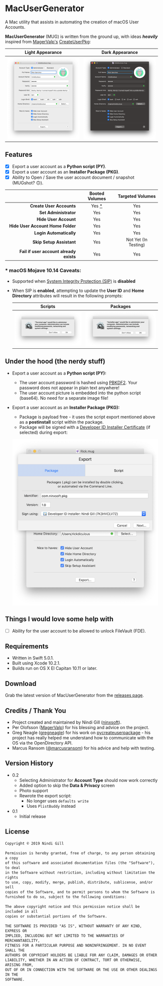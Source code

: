 # MacUserGenerator

A Mac utility that assists in automating the creation of macOS User Accounts.

**MacUserGenerator** (MUG) is written from the ground up, with ideas ***heavily*** inspired from [MagerValp's](https://github.com/MagerValp) [CreateUserPkg](https://github.com/MagerValp/CreateUserPkg):

| **Light Appearance**                                         | **Dark Appearance**                                         |
| :----------------------------------------------------------: | :---------------------------------------------------------: |
| ![Sample User](Readme%20Resources/Sample%20User%20Light.png) | ![Sample User](Readme%20Resources/Sample%20User%20Dark.png) |

## Features

*   [x] Export a user account as a **Python script (PY)**.
*   [x] Export a user account as an **Installer Package (PKG)**.
*   [x] Ability to Open / Save the user account document / snapshot (MUGshot? 🙃).

|                                         | **Booted Volumes**                   | **Targeted Volumes** |
| --------------------------------------: | :----------------------------------: | :------------------: |
| **Create User Accounts**                | Yes [*](#-macos-mojave-1014-caveats) | Yes                  |
| **Set Administrator**                   | Yes                                  | Yes                  |
| **Hide User Account**                   | Yes                                  | Yes                  |
| **Hide User Account Home Folder**       | Yes                                  | Yes                  |
| **Login Automatically**                 | Yes                                  | Yes                  |
| **Skip Setup Assistant**                | Yes                                  | Not Yet (In Testing) |
| **Fail if user account already exists** | Yes                                  | Yes                  |

### * macOS Mojave 10.14 Caveats:

*   Supported when [System Integrity Protection (SIP)](https://support.apple.com/en-us/HT204899) is **disabled**
*   When SIP is **enabled**, attempting to update the **User ID** and **Home Directory** attributes will result in the following prompts:

    | **Scripts**                                                | **Packages**                                                 |
    | :--------------------------------------------------------: | :----------------------------------------------------------: |
    | ![Mojave Scripts](Readme%20Resources/Mojave%20Scripts.png) | ![Mojave Packages](Readme%20Resources/Mojave%20Packages.png) |

## Under the hood (the nerdy stuff)
*   Export a user account as a **Python script (PY):**
    *   The user account password is hashed using [PBKDF2](https://en.wikipedia.org/wiki/PBKDF2). Your password does not appear in plain text anywhere!
    *   The user account picture is embedded into the python script (base64). No need for a separate image file!
*   Export a user account as an **Installer Package (PKG):**
    *   Package is payload free - it uses the script export mentioned above as a **postinstall** script within the package.
    *   Package will be signed with a [Developer ID Installer Certificate](https://developer.apple.com/developer-id/) (if selected) during export:

    ![Export](Readme%20Resources/Export.png)

## Things I would love some help with
*   [ ]   Ability for the user account to be allowed to unlock FileVault (FDE).

## Requirements
*   Written in Swift 5.0.1.
*   Built using Xcode 10.2.1.
*   Builds run on OS X El Capitan 10.11 or later.

## Download
Grab the latest version of MacUserGenerator from the [releases page](https://github.com/ninxsoft/MacUserGenerator/releases).

## Credits / Thank You
*   Project created and maintained by Nindi Gill ([ninxsoft](https://github.com/ninxsoft)).
*   Per Olofsson ([MagerValp](https://github.com/MagerValp)) for his blessing and advice on the project.
*   Greg Neagle ([gregneagle](https://github.com/gregneagle)) for his work on [pycreateuserpackage](https://github.com/gregneagle/pycreateuserpkg) - his project has really helped me understand how to communicate with the OS via the OpenDirectory API.
*   Marcus Ransom ([@marcusransom](https://twitter.com/marcusransom)) for his advice and help with testing.

## Version History
*   0.2
    *   Selecting Administrator for **Account Type** should now work correctly
    *   Added option to skip the **Data & Privacy** screen
    *   Photo support
    *   Rewrote the export script:
        *   No longer uses `defaults write`
        *   Uses `PlistBuddy` instead
*   0.1
    *   Initial release

## License
    Copyright © 2019 Nindi Gill

    Permission is hereby granted, free of charge, to any person obtaining a copy
    of this software and associated documentation files (the "Software"), to deal
    in the Software without restriction, including without limitation the rights
    to use, copy, modify, merge, publish, distribute, sublicense, and/or sell
    copies of the Software, and to permit persons to whom the Software is
    furnished to do so, subject to the following conditions:

    The above copyright notice and this permission notice shall be included in all
    copies or substantial portions of the Software.

    THE SOFTWARE IS PROVIDED "AS IS", WITHOUT WARRANTY OF ANY KIND, EXPRESS OR
    IMPLIED, INCLUDING BUT NOT LIMITED TO THE WARRANTIES OF MERCHANTABILITY,
    FITNESS FOR A PARTICULAR PURPOSE AND NONINFRINGEMENT. IN NO EVENT SHALL THE
    AUTHORS OR COPYRIGHT HOLDERS BE LIABLE FOR ANY CLAIM, DAMAGES OR OTHER
    LIABILITY, WHETHER IN AN ACTION OF CONTRACT, TORT OR OTHERWISE, ARISING FROM,
    OUT OF OR IN CONNECTION WITH THE SOFTWARE OR THE USE OR OTHER DEALINGS IN THE
    SOFTWARE.
